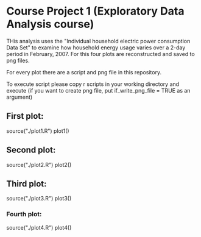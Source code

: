 # Course Project 1 (Exploratory Data Analysis course)

THis analysis uses the "Individual household
electric power consumption Data Set" to examine 
how household energy usage varies over a 2-day period in February, 2007.
For this four plots are reconstructed and saved to png files.

For every plot there are a script and png file in this repository.

To execute script please copy r scripts in your working directory
and execute
(if you want to create png file, put if_write_png_file = TRUE as an argument)

## First plot:
source("./plot1.R")
plot1()
## Second plot:
source("./plot2.R")
plot2()
## Third plot:
source("./plot3.R")
plot3()
### Fourth plot:
source("./plot4.R")
plot4()
